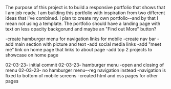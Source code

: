 <!-- ============== -->
<!--    PURPOSE     -->
<!-- ============== -->

The purpose of this project is to build a responsive portfolio that shows that I am job ready. I am building this portfolio with inspiration from two different ideas that i've combined. I plan to create my own portfolio--and by that I mean not using a template. The portfolio should have a landing page with text on less opacity backgorund and maybe an "Find out More" button?





<!-- =============== -->
<!--     PSEUDOCODE  -->
<!-- =============== -->
-create hamburger menu for navigation links for mobile
-create nav bar
-add main section with picture and text
-add social media links
-add "meet me" link on home page that links to about page
-add top 2 projects to showcase on home page








<!-- =============== -->
<!--     UPDATES     -->
<!-- =============== -->
02-03-23- initial commit
02-03-23- hamburger menu
    -open and closing of menu
02-03-23- no hamburger menu--reg navigation instead
    -navigation is fixed to bottom of mobile screens
    -created html and css pages for other pages